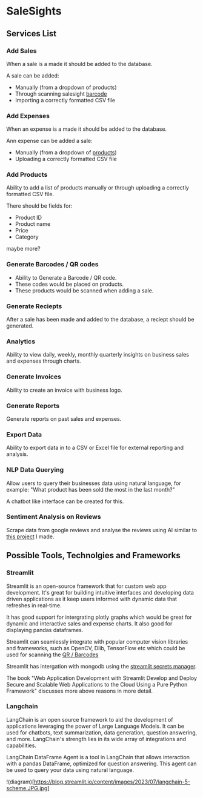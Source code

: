 # SaleSights

## Services List

### Add Sales

When a sale is a made it should be added to the database.

A sale can be added:
- Manually (from a dropdown of products)
- Through scanning salesight [barcode](#generate-barcodes)
- Importing a correctly formatted CSV file

### Add Expenses

When an expense is a made it should be added to the database.

Ann expense can be added a sale:
- Manually (from a dropdown of [products](#add-products))
- Uploading a correctly formatted CSV file

### Add Products

Ability to add a list of products manually or through uploading a correctly formatted CSV file.

There should be fields for:
- Product ID
- Product name
- Price
- Category

maybe more?

### Generate Barcodes / QR codes

- Ability to Generate a Barcode / QR code.
- These codes would be placed on products. 
- These products would be scanned when adding a sale.

### Generate Reciepts

After a sale has been made and added to the database, a reciept should be generated.

### Analytics

Ability to view daily, weekly, monthly quarterly insights on business sales and expenses through charts.

### Generate Invoices

Ability to create an invoice with business logo.

### Generate Reports

Generate reports on past sales and expenses.

### Export Data

Ability to export data in to a CSV or Excel file for external reporting and analysis.

### NLP Data Querying

Allow users to query their businesses data using natural language, for example: "What product has been sold the most in the last month?"

A chatbot like interface can be created for this.

### Sentiment Analysis on Reviews

Scrape data from google reviews and analyse the reviews using AI similar to [this project](https://github.com/ronan-s1/Django-Sentiment-Analysis-Application) I made.

## Possible Tools, Technolgies and Frameworks

### Streamlit

Streamlit is an open-source framework that for custom web app development. It's great for building intuitive interfaces and developing data driven applications as it keep users informed with dynamic data that refreshes in real-time.

It has good support for intergrating plotly graphs which would be great for dynamic and interactive sales and expense charts. It also good for displaying pandas dataframes.

Streamlit can seamlessly integrate with popular computer vision libraries and frameworks, such as OpenCV, Dlib, TensorFlow etc which could be used for scanning the [QR / Barcodes](#generate-barcodes--qr-codes)

Streamlit has intergation with mongodb using the [streamlit secrets manager](https://docs.streamlit.io/knowledge-base/tutorials/databases/mongodb).

The book "Web Application Development with Streamlit
Develop and Deploy Secure and Scalable Web Applications to the Cloud Using a Pure Python Framework" discusses more above reasons in more detail.


### Langchain

LangChain is an open source framework to aid the development of applications leveraging the power of Large Language Models. It can be used for chatbots, text summarization, data generation, question answering, and more. LangChain's strength lies in its wide array of integrations and capabilities. 

LangChain DataFrame Agent is a tool in LangChain that allows interaction with a pandas DataFrame, optimized for question answering. This agent can be used to query your data using natural language.

!(diagram)[https://blog.streamlit.io/content/images/2023/07/langchain-5-scheme.JPG.jpg]